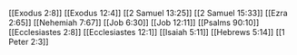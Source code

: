 [[Exodus 2:8]]
[[Exodus 12:4]]
[[2 Samuel 13:25]]
[[2 Samuel 15:33]]
[[Ezra 2:65]]
[[Nehemiah 7:67]]
[[Job 6:30]]
[[Job 12:11]]
[[Psalms 90:10]]
[[Ecclesiastes 2:8]]
[[Ecclesiastes 12:1]]
[[Isaiah 5:11]]
[[Hebrews 5:14]]
[[1 Peter 2:3]]
